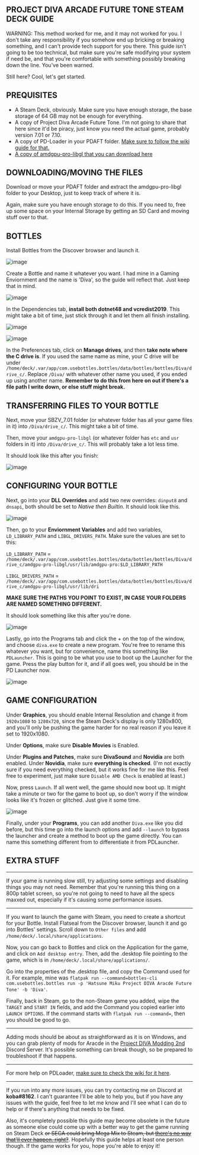 ## PROJECT DIVA ARCADE FUTURE TONE STEAM DECK GUIDE

WARNING: This method worked for me, and it may not worked for you. I don't take any responsibility if you somehow end up bricking or breaking something, and I can't provide tech support for you there. This guide isn't going to be too technical, but make sure you're safe modifying your system if need be, and that you're comfortable with something possibly breaking down the line. You've been warned.

Still here? Cool, let's get started.

## PREQUISITES

- A Steam Deck, obviously. Make sure you have enough storage, the base storage of 64 GB may not be enough for everything.
- A copy of Project Diva Arcade Future Tone. I'm not going to share that here since it'd be piracy, just know you need the actual game, probably version 7.01 or 7.10.
- A copy of PD-Loader in your PDAFT folder. [Make sure to follow the wiki guide for that.](https://github.com/PDModdingCommunity/PD-Loader/wiki/2\)-Installation)
- [A copy of amdgpu-pro-libgl that you can download here](https://drive.google.com/file/d/1LhzgXbzD8k3xfLeJojzKGGOw8Ep6pmxq/view?usp=sharing)

## DOWNLOADING/MOVING THE FILES

Download or move your PDAFT folder and extract the amdgpu-pro-libgl folder to your Desktop, just to keep track of where it is.

Again, make sure you have enough storage to do this. If you need to, free up some space on your Internal Storage by getting an SD Card and moving stuff over to that.

## BOTTLES

Install Bottles from the Discover browser and launch it.

![image](https://user-images.githubusercontent.com/22461806/169699517-5576e71e-688d-463b-96c6-a2a5209225e8.png)

Create a Bottle and name it whatever you want. I had mine in a Gaming Enviornment and the name is 'Diva', so the guide will reflect that. Just keep that in mind.

![image](https://user-images.githubusercontent.com/22461806/169699584-2de772dd-8653-4b1a-a229-8c2f2f632155.png)

In the Dependencies tab, **install both dotnet48 and vcredist2019**. This might take a bit of time, just stick through it and let them all finish installing.

![image](https://user-images.githubusercontent.com/22461806/169699903-67022096-9dba-481e-9014-eb5e2f346f4f.png)

![image](https://user-images.githubusercontent.com/22461806/169699906-18fab498-e994-4b41-a1c8-78f9eb30555d.png)

In the Preferences tab, click on **Manage drives**, and then **take note where the C drive is**. If you used the same name as mine, your C drive will be under `/home/deck/.var/app/com.usebottles.bottles/data/bottles/bottles/Diva/drive_c/`. Replace `/Diva/` with whatever other name you used, if you ended up using another name. **Remember to do this from here on out if there's a file path I write down, or else stuff might break.**

## TRANSFERRING FILES TO YOUR BOTTLE

Next, move your SBZV_7.01 folder (or whatever folder has all your game files in it) into `/Diva/drive_c/`. This might take a bit of time.

Then, move your `amdgpu-pro-libgl` (or whatever folder has `etc` and `usr` folders in it) into `/Diva/drive_c/`. This will probably take a lot less time.

It should look like this after you finish:

![image](https://user-images.githubusercontent.com/22461806/169699411-9d930285-be88-430d-b3be-a811a771aa34.png)

## CONFIGURING YOUR BOTTLE

Next, go into your **DLL Overrides** and add two new overrides: `dinput8` and `dnsapi`, both should be set to *Native then Builtin*. It should look like this.

![image](https://user-images.githubusercontent.com/22461806/169699265-ae054cc0-bc1f-414f-87b8-8120b2eec190.png)

Then, go to your **Enviornment Variables** and add two variables, `LD_LIBRARY_PATH` and `LIBGL_DRIVERS_PATH`. Make sure the values are set to this:

`LD_LIBRARY_PATH` = `/home/deck/.var/app/com.usebottles.bottles/data/bottles/bottles/Diva/drive_c/amdgpu-pro-libgl/usr/lib/amdgpu-pro:$LD_LIBRARY_PATH`

`LIBGL_DRIVERS_PATH` = `/home/deck/.var/app/com.usebottles.bottles/data/bottles/bottles/Diva/drive_c/amdgpu-pro-libgl/usr/lib/dri`

**MAKE SURE THE PATHS YOU POINT TO EXIST, IN CASE YOUR FOLDERS ARE NAMED SOMETHING DIFFERENT.**

It should look something like this after you're done.

![image](https://user-images.githubusercontent.com/22461806/169699372-bf33eafb-6b8d-4412-a64c-e88897e494c9.png)

Lastly, go into the Programs tab and click the + on the top of the window, and choose `diva.exe` to create a new program. You're free to rename this whatever you want, but for convenience, name this something like `PDLauncher`. This is going to be what you use to boot up the Launcher for the game. Press the play button for it, and if all goes well, you should be in the PD Launcher now.

![image](https://user-images.githubusercontent.com/22461806/169700184-6c06b715-3079-4e18-989c-ddec28e55ba9.png)

## GAME CONFIGURATION

Under **Graphics**, you should enable Internal Resolution and change it from `1920x1080` to `1280x720`, since the Steam Deck's display is only 1280x800, and you'll only be pushing the game harder for no real reason if you leave it set to 1920x1080.

Under **Options**, make sure **Disable Movies** is Enabled.

Under **Plugins and Patches**, make sure **DivaSound** and **Novidia** are both enabled. Under **Novidia**, make sure **everything is checked**. (I'm not exactly sure if you need everything checked, but it works fine for me like this. Feel free to experiment, just make sure `Disable AMD Check` is enabled at least.)

Now, press `Launch`. If all went well, the game should now boot up. It might take a minute or two for the game to boot up, so don't worry if the window looks like it's frozen or glitched. Just give it some time.

![image](https://user-images.githubusercontent.com/22461806/169700500-ad224c67-7094-4f71-9c1d-90662c3cbe5b.png)

Finally, under your **Programs**, you can add another `Diva.exe` like you did before, but this time go into the launch options and add `--launch` to bypass the launcher and create a method to boot up the game directly. You can name this something different from to differentiate it from PDLauncher.

## EXTRA STUFF

----------------

If your game is running slow still, try adjusting some settings and disabling things you may not need. Remember that you're running this thing on a 800p tablet screen, so you're not going to need to have all the specs maxxed out, especially if it's causing some performance issues.

----------------

If you want to launch the game with Steam, you need to create a shortcut for your Bottle. Install Flatseal from the Discover browser, launch it and go into Bottles' settings. Scroll down to `Other files` and add `/home/deck/.local/share/applications`. 

Now, you can go back to Bottles and click on the Application for the game, and click on `Add desktop entry`. Then, add the .desktop file pointing to the game, which is in `/home/deck/.local/share/applications/`. 

Go into the properties of the .desktop file, and copy the Command used for it. For example, mine was `flatpak run --command=bottles-cli com.usebottles.bottles run -p 'Hatsune Miku Project DIVA Aracde Future Tone' -b 'Diva'`. 

Finally, back in Steam, go to the non-Steam game you added, wipe the `TARGET` and `START IN` fields, and add the Command you copied earlier into `LAUNCH OPTIONS`. If the command starts with `flatpak run --command=`, then you should be good to go.

----------------

Adding mods should be about as straightforward as it is on Windows, and you can grab plenty of mods for Aracde in the [Project DIVA Modding 2nd](https://discord.gg/cvBVGDZ) Discord Server. It's possible something can break though, so be prepared to troubleshoot if that happens.

----------------

For more help on PDLoader, [make sure to check the wiki for it here](https://github.com/PDModdingCommunity/PD-Loader/wiki/2\)-Installation).

----------------

If you run into any more issues, you can try contacting me on Discord at **koba#8162**. I can't guarantee I'll be able to help you, but if you have any issues with the guide, feel free to let me know and I'll see what I can do to help or if there's anything that needs to be fixed.

Also, it's completely possible this guide may become obsolete in the future as someone else could come up with a better way to get the game running on Steam Deck ~~or SEGA could bring Mega Mix to Steam, but [there's no way that'll ever happen. right?](https://steamdb.info/app/1905750/)~~. Hopefully this guide helps at least one person though. If the game works for you, hope you're able to enjoy it!
